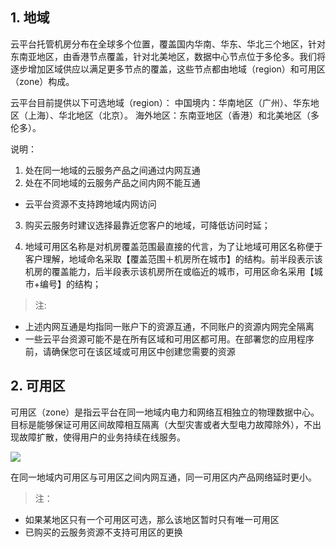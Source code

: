 ## 1. 地域

云平台托管机房分布在全球多个位置，覆盖国内华南、华东、华北三个地区，针对东南亚地区，由香港节点覆盖，针对北美地区，数据中心节点位于多伦多。我们将逐步增加区域供应以满足更多节点的覆盖，这些节点都由地域（region）和可用区（zone）构成。

云平台目前提供以下可选地域（region）： 
中国境内：华南地区（广州）、华东地区（上海）、华北地区（北京）。 
海外地区：东南亚地区（香港）和北美地区（多伦多）。


说明： 
1) 处在同一地域的云服务产品之间通过内网互通
2) 处在不同地域的云服务产品之间内网不能互通 

-  云平台资源不支持跨地域内网访问

3) 购买云服务时建议选择最靠近您客户的地域，可降低访问时延；

4) 地域可用区名称是对机房覆盖范围最直接的代言，为了让地域可用区名称便于客户理解，地域命名采取【覆盖范围＋机房所在城市】的结构。前半段表示该机房的覆盖能力，后半段表示该机房所在或临近的城市，可用区命名采用【城市+编号】的结构；

>注:
- 上述内网互通是均指同一账户下的资源互通，不同账户的资源内网完全隔离 
- 一些云平台资源可能不是在所有区域和可用区都可用。在部署您的应用程序前，请确保您可在该区域或可用区中创建您需要的资源

## 2. 可用区
 
可用区（zone）是指云平台在同一地域内电力和网络互相独立的物理数据中心。目标是能够保证可用区间故障相互隔离（大型灾害或者大型电力故障除外），不出现故障扩散，使得用户的业务持续在线服务。

![](http://imgcache.tcecqpoc.fsphere.cn/image/mccdn.qcloud.com/img567e643eadf65.png)

在同一地域内可用区与可用区之间内网互通，同一可用区内产品网络延时更小。

>注：
- 如果某地区只有一个可用区可选，那么该地区暂时只有唯一可用区
- 已购买的云服务资源不支持可用区的更换
